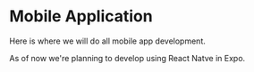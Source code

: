 # Mobile Application

Here is where we will do all mobile app development.

As of now we're planning to develop using React Natve in Expo.
